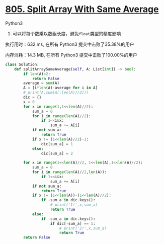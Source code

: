 # [805. Split Array With Same Average](https://leetcode-cn.com/problems/split-array-with-same-average/)

Python3

1. 可以将每个数乘以数组长度，避免`float`类型的精度影响



执行用时：632 ms, 在所有 Python3 提交中击败了35.38%的用户

内存消耗：14.3 MB, 在所有 Python3 提交中击败了100.00%的用户

```python
class Solution:
    def splitArraySameAverage(self, A: List[int]) -> bool:
        if len(A)<2:
            return False
        average = sum(A)
        A = [i*len(A)-average for i in A]
        # print(A,sum(A[:len(A)//2]))
        dic = {}
        x = 0
        for x in range(1,1<<len(A)//2):
            sum_a = 0
            for i in range(len(A)//2):
                if 1<<i&x:
                    sum_a += A[i]
            if not sum_a:
                return True
            if x != (1<<len(A)//2)-1:
                dic[sum_a] = 1
            else:
                dic[sum_a] = 2
            
        for x in range(1<<len(A)//2, 1<<len(A),1<<len(A)//2):
            sum_a = 0
            for i in range(len(A)//2,len(A)):
                if 1<<i&x:
                    sum_a += A[i]
            if not sum_a:
                return True
            if x != (1<<len(A))-(1<<len(A)//2):
                if -sum_a in dic.keys():
                    # print('1!',x,sum_a)
                    return True
            else:
                if -sum_a in dic.keys():
                    if dic[-sum_a] == 1:
                        # print('2!',x,sum_a)
                        return True
        return False
```

